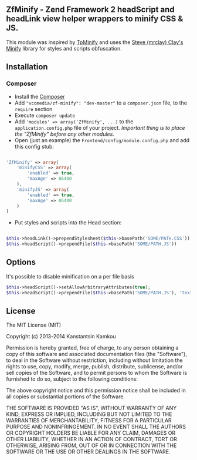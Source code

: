 ## ZfMinify - Zend Framework 2 headScript and headLink view helper wrappers to minify CSS & JS.
This module was inspired by [TpMinify](https://github.com/kkamkou/tp-minify) and uses the [Steve (mrclay) Clay's Minify](https://github.com/mrclay/minify) library for styles and scripts obfuscation.

## Installation
### Composer
 * Install the [Composer](http://getcomposer.org/doc/00-intro.md)
 * Add ```"vcomedia/zf-minify": "dev-master"``` to a ```composer.json``` file, to the ```require``` section
 * Execute ```composer update```
 * Add ```'modules' => array('ZfMinify', ...)``` to the ```application.config.php``` file of your project. *Important thing is to place the "ZfMinify" before any other modules.*
 * Open (just an example) the ```Frontend/config/module.config.php``` and add this config stub:

```php

'ZfMinify' => array(
	'minifyCSS' => array(
		'enabled' => true,
		'maxAge' => 86400
	),
	'minifyJS' => array(
		'enabled' => true,
		'maxAge' => 86400
	)
)
```
 * Put styles and scripts into the Head section:

```php

$this->headLink()->prependStylesheet($this->basePath('SOME/PATH.CSS'))
$this->headScript()->prependFile($this->basePath('SOME/PATH.JS'))
```
## Options
It's possible to disable minification on a per file basis
```php
$this->headScript()->setAllowArbitraryAttributes(true);
$this->headScript()->prependFile($this->basePath('SOME/PATH.JS'), 'text/javascript', array('minify' => false))
```

## License
The MIT License (MIT)

Copyright (c) 2013-2014 Kanstantsin Kamkou

Permission is hereby granted, free of charge, to any person obtaining a copy of
this software and associated documentation files (the "Software"), to deal in
the Software without restriction, including without limitation the rights to
use, copy, modify, merge, publish, distribute, sublicense, and/or sell copies of
the Software, and to permit persons to whom the Software is furnished to do so,
subject to the following conditions:

The above copyright notice and this permission notice shall be included in all
copies or substantial portions of the Software.

THE SOFTWARE IS PROVIDED "AS IS", WITHOUT WARRANTY OF ANY KIND, EXPRESS OR
IMPLIED, INCLUDING BUT NOT LIMITED TO THE WARRANTIES OF MERCHANTABILITY, FITNESS
FOR A PARTICULAR PURPOSE AND NONINFRINGEMENT. IN NO EVENT SHALL THE AUTHORS OR
COPYRIGHT HOLDERS BE LIABLE FOR ANY CLAIM, DAMAGES OR OTHER LIABILITY, WHETHER
IN AN ACTION OF CONTRACT, TORT OR OTHERWISE, ARISING FROM, OUT OF OR IN
CONNECTION WITH THE SOFTWARE OR THE USE OR OTHER DEALINGS IN THE SOFTWARE.
